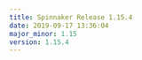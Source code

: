 ```yaml
---
title: Spinnaker Release 1.15.4
date: 2019-09-17 13:36:04
major_minor: 1.15
version: 1.15.4
---
```


<script src="https://gist.github.com/spinnaker-release/2229c2172952e9a485d68788bd4560b0.js"/>
